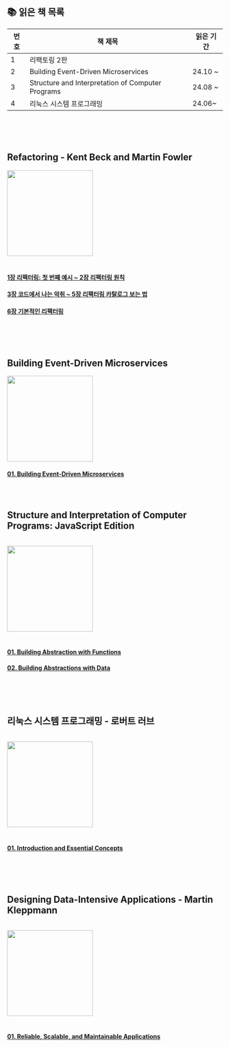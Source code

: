 
## 📚 읽은 책 목록

| 번호          | 책 제목                                                                                  | 읽은 기간       |
|------|---------------------------------------------------------------------- |----------------|
| 1    | 리팩토링 2판                                                    |  |
| 2       |  Building Event-Driven Microservices   | 24.10 ~  |
| 3     |  Structure and Interpretation of Computer Programs   | 24.08 ~  |
| 4    | 리눅스 시스템 프로그래밍                                                    | 24.06~ |

<br/>
<br/>
<br/>

## Refactoring - Kent Beck and Martin Fowler

<img src="https://github.com/user-attachments/assets/82e0ec1f-f1d1-4238-a8e9-d52bdcc05d1e" width="200">

<br/>

# 

#### [1장 리팩터링: 첫 번째 예시 ~ 2장 리팩터링 원칙 ](https://github.com/orgs/frontend-book-study/discussions/1)
#### [3장 코드에서 나는 악취 ~ 5장 리팩터링 카탈로그 보는 법 ](https://github.com/orgs/frontend-book-study/discussions/3)
#### [6장 기본적인 리팩터링](https://github.com/orgs/frontend-book-study/discussions/4)

<br/>
<br/>
<br/>



## Building Event-Driven Microservices

<img src="https://github.com/user-attachments/assets/ce373db0-6b24-414f-a8fb-a1891dfdec1f" width="200">

<br/>

#### [01. Building Event-Driven Microservices](https://github.com/ssuojae/thoughts-from-tech-books/blob/main/EventMSA/01.md)

<br/>


# 

## Structure and Interpretation of Computer Programs: JavaScript Edition

<br/>

<img src="https://github.com/user-attachments/assets/0e8b8e07-552b-4146-984f-14551a76314d" width="200">



<br/>

# 

#### [01. Building Abstraction with Functions](https://github.com/ssuojae/thoughts-from-tech-books/blob/main/SICP/01.md)
#### [02. Building Abstractions with Data](https://github.com/ssuojae/thoughts-from-tech-books/blob/main/SICP/02.md)



<br/>
<br/>
<br/>

## 리눅스 시스템 프로그래밍 - 로버트 러브

<br/>

<img src="https://github.com/user-attachments/assets/ca0280db-ebc6-482a-ba15-ba699bc0eb59" width="200">


<br/>

# 

#### [01. Introduction and Essential Concepts](https://github.com/ssuojae/book-change-life/blob/main/LSP/01.md)

<br/>
<br/>
<br/>

## Designing Data-Intensive Applications - Martin Kleppmann 

<br/>

<img src="https://github.com/user-attachments/assets/1f1af63e-af62-4b0a-bb0c-54399a8f8572" width="200">

<br/>

# 


#### [01. Reliable, Scalable, and Maintainable Applications](https://github.com/ssuojae/thoughts-from-tech-books/blob/main/data-intensive-app/01.md)


